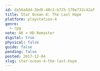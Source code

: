 ```yaml
---
id: da56a4dd-3bd5-48c3-b725-178e732c42af
title: Star Ocean 4: The Last Hope
platform: playstation-4
genre:
  - rpg
note: 4K + HD Remaster
digital: true
physical: false
guide: false
pending: false
posted: 2017-12-04
slug: star-ocean-4-the-last-hope
---
```

